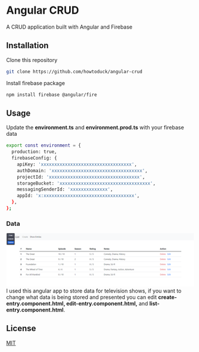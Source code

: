 # Angular CRUD

A CRUD application built with Angular and Firebase

## Installation

Clone this repository

```bash
git clone https://github.com/howtoduck/angular-crud
```

Install firebase package

```bash
npm install firebase @angular/fire
```

## Usage

Update the **environment.ts** and **environment.prod.ts** with your firebase data

```bash
export const environment = {
  production: true,
  firebaseConfig: {
    apiKey: 'xxxxxxxxxxxxxxxxxxxxxxxxxxxxxxxxxx',
    authDomain: 'xxxxxxxxxxxxxxxxxxxxxxxxxxxxxxxxxx',
    projectId: 'xxxxxxxxxxxxxxxxxxxxxxxxxxxxxxxxxx',
    storageBucket: 'xxxxxxxxxxxxxxxxxxxxxxxxxxxxxxxxxx',
    messagingSenderId: 'xxxxxxxxxxxxxx',
    appId: 'x:xxxxxxxxxxxxxxxxxxxxxxxxxxxxxxxxxx',
  },
};
```

### Data

![Screenshot](AngularCrud-Sample.png)
I used this angular app to store data for television shows, if you want to change what data is being stored and presented you can edit **create-entry.component.html, edit-entry.component.html,** and **list-entry.component.html**.



## License
[MIT](https://choosealicense.com/licenses/mit/)